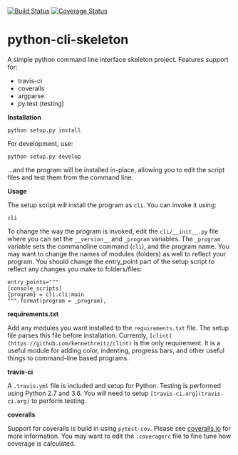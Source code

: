 [![Build Status](https://travis-ci.org/danielecook/python-cli-skeleton.svg?branch=master)](https://travis-ci.org/danielecook/python-cli-skeleton) [![Coverage Status](https://coveralls.io/repos/github/danielecook/python-cli-skeleton/badge.svg?branch=master)](https://coveralls.io/github/danielecook/python-cli-skeleton?branch=master)

# python-cli-skeleton

A simple python command line interface skeleton project. Features support for:

* travis-ci
* coveralls
* argparse
* py.test (testing)

__Installation__

```
python setup.py install 
```

For development, use:

```
python setup.py develop
```

...and the program will be installed in-place, allowing you to edit the script files and test them from the command line.

__Usage__

The setup script will install the program as `cli`. You can invoke it using:

```
cli
```

To change the way the program is invoked, edit the `cli/__init__.py` file where you can set the `__version__` and `_program` variables. The `_program` variable sets the commandline command (`cli`), and the program name. You may want to change the names of modules (folders) as well to reflect your program. You should change the entry_point part of the setup script to reflect any changes you make to folders/files:

```
entry_points="""
[console_scripts]
{program} = cli.cli:main
""".format(program = _program),
```

__requirements.txt__

Add any modules you want installed to the `requirements.txt` file. The setup file parses this file before installation. Currently, `[clint](https://github.com/kennethreitz/clint)` is the only requirement. It is a useful module for adding color, indenting, progress bars, and other useful things to command-line based programs.

__travis-ci__

A `.travis.yml` file is included and setup for Python. Testing is performed using Python 2.7 and 3.6. You will need to setup `[travis-ci.org](travis-ci.org)` to perform testing.

__coveralls__

Support for coveralls is build in using `pytest-cov`. Please see [coveralls.io](https://coveralls.io/) for more information. You may want to edit the `.coveragerc` file to fine tune how coverage is calculated.